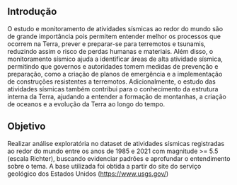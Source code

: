 ## Introdução

O estudo e monitoramento de atividades sísmicas ao redor do mundo são de grande importância pois permitem entender melhor os processos que ocorrem na Terra, prever e preparar-se para terremotos e tsunamis, reduzindo assim o risco de perdas humanas e materiais. Além disso, o monitoramento sísmico ajuda a identificar áreas de alta atividade sísmica, permitindo que governos e autoridades tomem medidas de prevenção e preparação, como a criação de planos de emergência e a implementação de construções resistentes a terremotos. Adicionalmente, o estudo das atividades sísmicas também contribui para o conhecimento da estrutura interna da Terra, ajudando a entender a formação de montanhas, a criação de oceanos e a evolução da Terra ao longo do tempo.

## Objetivo

Realizar análise exploratória no dataset de atividades sísmicas registradas ao redor do mundo entre os anos de 1985 e 2021 com magnitude >= 5.5 (escala Richter), buscando evidenciar padrões e aprofundar o entendimento sobre o tema. A base utilizada foi obtida a partir do site do serviço geológico dos Estados Unidos (https://www.usgs.gov/)
